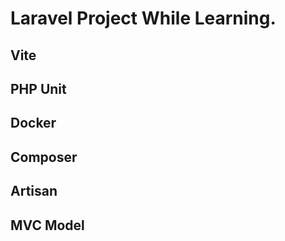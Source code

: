 # Laravel Project While Learning.

## Vite
## PHP Unit
## Docker
## Composer
## Artisan
## MVC Model